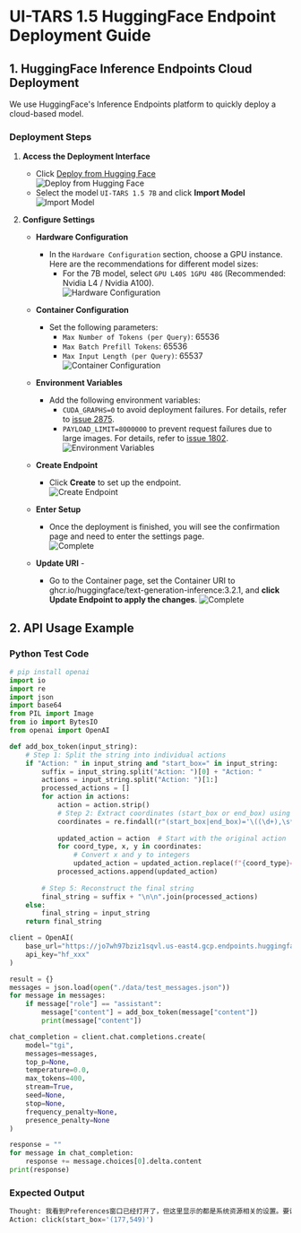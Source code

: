 # UI-TARS 1.5 HuggingFace Endpoint Deployment Guide

## 1. HuggingFace Inference Endpoints Cloud Deployment

We use HuggingFace's Inference Endpoints platform to quickly deploy a cloud-based model.

### Deployment Steps

1. **Access the Deployment Interface**  
    - Click [Deploy from Hugging Face](https://endpoints.huggingface.co/catalog)  
    ![Deploy from Hugging Face](https://huggingface.co/datasets/JjjFangg/Demo_video/resolve/main/deployment_1.png?download=true)  
    - Select the model `UI-TARS 1.5 7B` and click **Import Model**  
    ![Import Model](https://huggingface.co/datasets/JjjFangg/Demo_video/resolve/main/deployment_2.png?download=true)  

2. **Configure Settings**
    - **Hardware Configuration**  
        - In the `Hardware Configuration` section, choose a GPU instance. Here are the recommendations for different model sizes:  
            - For the 7B model, select `GPU L40S 1GPU 48G` (Recommended: Nvidia L4 / Nvidia A100).  
        ![Hardware Configuration](https://huggingface.co/datasets/JjjFangg/Demo_video/resolve/main/deployment_3.png?download=true)

    - **Container Configuration**  
        - Set the following parameters:  
            - `Max Number of Tokens (per Query)`: 65536  
            - `Max Batch Prefill Tokens`: 65536  
            - `Max Input Length (per Query)`: 65537  
        ![Container Configuration](https://huggingface.co/datasets/JjjFangg/Demo_video/resolve/main/deployment_4.png?download=true)

    - **Environment Variables**  
        - Add the following environment variables:  
            - `CUDA_GRAPHS=0` to avoid deployment failures. For details, refer to [issue 2875](https://github.com/huggingface/text-generation-inference/issues/2875).  
            - `PAYLOAD_LIMIT=8000000` to prevent request failures due to large images. For details, refer to [issue 1802](https://github.com/huggingface/text-generation-inference/issues/1802).  
        ![Environment Variables](https://huggingface.co/datasets/JjjFangg/Demo_video/resolve/main/deployment_5.png?download=true)

    - **Create Endpoint**  
        - Click **Create** to set up the endpoint.  
        ![Create Endpoint](https://huggingface.co/datasets/JjjFangg/Demo_video/resolve/main/deployment_6.png?download=true)

    - **Enter Setup**  
        - Once the deployment is finished, you will see the confirmation page and need to enter the settings page.  
        ![Complete](https://huggingface.co/datasets/JjjFangg/Demo_video/resolve/main/deployment_7.png?download=true)
    
    - **Update URI** -
        - Go to the Container page, set the Container URI to ghcr.io/huggingface/text-generation-inference:3.2.1, and **click Update Endpoint to apply the changes**. 
        ![Complete](https://huggingface.co/datasets/JjjFangg/Demo_video/resolve/main/deployment_8.png?download=true)


## 2. API Usage Example

### **Python Test Code**  
```python
# pip install openai
import io
import re
import json
import base64
from PIL import Image
from io import BytesIO
from openai import OpenAI

def add_box_token(input_string):
    # Step 1: Split the string into individual actions
    if "Action: " in input_string and "start_box=" in input_string:
        suffix = input_string.split("Action: ")[0] + "Action: "
        actions = input_string.split("Action: ")[1:]
        processed_actions = []
        for action in actions:
            action = action.strip()
            # Step 2: Extract coordinates (start_box or end_box) using regex
            coordinates = re.findall(r"(start_box|end_box)='\((\d+),\s*(\d+)\)'", action)
            
            updated_action = action  # Start with the original action
            for coord_type, x, y in coordinates:
                # Convert x and y to integers
                updated_action = updated_action.replace(f"{coord_type}='({x},{y})'", f"{coord_type}='<|box_start|>({x},{y})<|box_end|>'")
            processed_actions.append(updated_action)
        
        # Step 5: Reconstruct the final string
        final_string = suffix + "\n\n".join(processed_actions)
    else:
        final_string = input_string
    return final_string

client = OpenAI(
    base_url="https://jo7wh97bziz1sqvl.us-east4.gcp.endpoints.huggingface.cloud/v1/",
    api_key="hf_xxx"
)

result = {}
messages = json.load(open("./data/test_messages.json"))
for message in messages:
    if message["role"] == "assistant":
        message["content"] = add_box_token(message["content"])
        print(message["content"])

chat_completion = client.chat.completions.create(
    model="tgi",
    messages=messages,
    top_p=None,
    temperature=0.0,
    max_tokens=400,
    stream=True,
    seed=None,
    stop=None,
    frequency_penalty=None,
    presence_penalty=None
)

response = ""
for message in chat_completion:
    response += message.choices[0].delta.content
print(response)
```

### **Expected Output** ###
```python
Thought: 我看到Preferences窗口已经打开了，但这里显示的都是系统资源相关的设置。要设置图片的颜色模式，我得先看看左侧的选项列表。嗯，"Color Management"这个选项看起来很有希望，应该就是处理颜色管理的地方。让我点击它看看里面有什么选项。
Action: click(start_box='(177,549)')
```